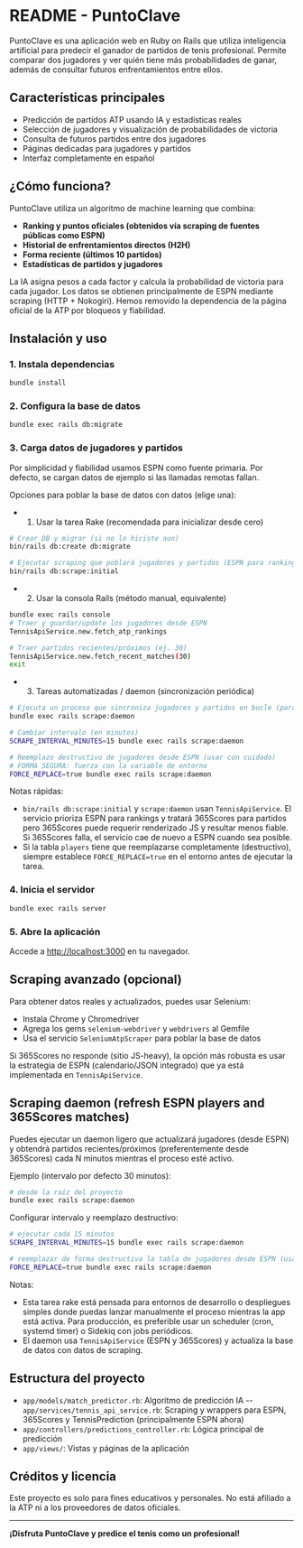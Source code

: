 # README - PuntoClave

PuntoClave es una aplicación web en Ruby on Rails que utiliza inteligencia artificial para predecir el ganador de partidos de tenis profesional. Permite comparar dos jugadores y ver quién tiene más probabilidades de ganar, además de consultar futuros enfrentamientos entre ellos.

## Características principales
- Predicción de partidos ATP usando IA y estadísticas reales
- Selección de jugadores y visualización de probabilidades de victoria
- Consulta de futuros partidos entre dos jugadores
- Páginas dedicadas para jugadores y partidos
- Interfaz completamente en español

## ¿Cómo funciona?
PuntoClave utiliza un algoritmo de machine learning que combina:
- **Ranking y puntos oficiales (obtenidos vía scraping de fuentes públicas como ESPN)**
- **Historial de enfrentamientos directos (H2H)**
- **Forma reciente (últimos 10 partidos)**
- **Estadísticas de partidos y jugadores**

La IA asigna pesos a cada factor y calcula la probabilidad de victoria para cada jugador. Los datos se obtienen principalmente de ESPN mediante scraping (HTTP + Nokogiri). Hemos removido la dependencia de la página oficial de la ATP por bloqueos y fiabilidad.

## Instalación y uso

### 1. Instala dependencias
```bash
bundle install
```

### 2. Configura la base de datos
```bash
bundle exec rails db:migrate
```

### 3. Carga datos de jugadores y partidos
Por simplicidad y fiabilidad usamos ESPN como fuente primaria. Por defecto, se cargan datos de ejemplo si las llamadas remotas fallan.

Opciones para poblar la base de datos con datos (elige una):

- 1) Usar la tarea Rake (recomendada para inicializar desde cero)

```bash
# Crear DB y migrar (si no lo hiciste aun)
bin/rails db:create db:migrate

# Ejecutar scraping que poblará jugadores y partidos (ESPN para rankings; matches intentará 365Scores o ESPN)
bin/rails db:scrape:initial
```

- 2) Usar la consola Rails (método manual, equivalente)

```bash
bundle exec rails console
# Traer y guardar/update los jugadores desde ESPN
TennisApiService.new.fetch_atp_rankings

# Traer partidos recientes/próximos (ej. 30)
TennisApiService.new.fetch_recent_matches(30)
exit
```

- 3) Tareas automatizadas / daemon (sincronización periódica)

```bash
# Ejecuta un proceso que sincroniza jugadores y partidos en bucle (para desarrollo)
bundle exec rails scrape:daemon

# Cambiar intervalo (en minutos)
SCRAPE_INTERVAL_MINUTES=15 bundle exec rails scrape:daemon

# Reemplazo destructivo de jugadores desde ESPN (usar con cuidado)
# FORMA SEGURA: fuerza con la variable de entorno
FORCE_REPLACE=true bundle exec rails scrape:daemon
```

Notas rápidas:
- `bin/rails db:scrape:initial` y `scrape:daemon` usan `TennisApiService`. El servicio prioriza ESPN para rankings y tratará 365Scores para partidos pero 365Scores puede requerir renderizado JS y resultar menos fiable. Si 365Scores falla, el servicio cae de nuevo a ESPN cuando sea posible.
- Si la tabla `players` tiene que reemplazarse completamente (destructivo), siempre establece `FORCE_REPLACE=true` en el entorno antes de ejecutar la tarea.

### 4. Inicia el servidor
```bash
bundle exec rails server
```

### 5. Abre la aplicación
Accede a [http://localhost:3000](http://localhost:3000) en tu navegador.

## Scraping avanzado (opcional)
Para obtener datos reales y actualizados, puedes usar Selenium:
- Instala Chrome y Chromedriver
- Agrega los gems `selenium-webdriver` y `webdrivers` al Gemfile
- Usa el servicio `SeleniumAtpScraper` para poblar la base de datos

Si 365Scores no responde (sitio JS-heavy), la opción más robusta es usar la estrategia de ESPN (calendario/JSON integrado) que ya está implementada en `TennisApiService`.

## Scraping daemon (refresh ESPN players and 365Scores matches)

Puedes ejecutar un daemon ligero que actualizará jugadores (desde ESPN) y obtendrá partidos recientes/próximos (preferentemente desde 365Scores) cada N minutos mientras el proceso esté activo.

Ejemplo (intervalo por defecto 30 minutos):

```bash
# desde la raíz del proyecto
bundle exec rails scrape:daemon
```

Configurar intervalo y reemplazo destructivo:

```bash
# ejecutar cada 15 minutos
SCRAPE_INTERVAL_MINUTES=15 bundle exec rails scrape:daemon

# reemplazar de forma destructiva la tabla de jugadores desde ESPN (usar con precaución)
FORCE_REPLACE=true bundle exec rails scrape:daemon
```

Notas:
- Esta tarea rake está pensada para entornos de desarrollo o despliegues simples donde puedas lanzar manualmente el proceso mientras la app está activa. Para producción, es preferible usar un scheduler (cron, systemd timer) o Sidekiq con jobs periódicos.
- El daemon usa `TennisApiService` (ESPN y 365Scores) y actualiza la base de datos con datos de scraping.

## Estructura del proyecto
- `app/models/match_predictor.rb`: Algoritmo de predicción IA
-- `app/services/tennis_api_service.rb`: Scraping y wrappers para ESPN, 365Scores y TennisPrediction (principalmente ESPN ahora)
- `app/controllers/predictions_controller.rb`: Lógica principal de predicción
- `app/views/`: Vistas y páginas de la aplicación

## Créditos y licencia
Este proyecto es solo para fines educativos y personales. No está afiliado a la ATP ni a los proveedores de datos oficiales.

---

**¡Disfruta PuntoClave y predice el tenis como un profesional!**
